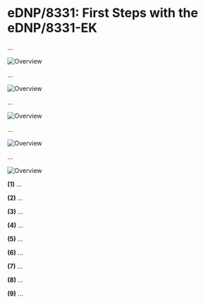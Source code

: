 # eDNP/8331: First Steps with the eDNP/8331-EK 

...

![Overview](https://ssv-comm.de/forum/bilder/8331EK-connect.png)

...

![Overview](https://ssv-comm.de/forum/bilder/8331EK-Serial.png)

...

![Overview](https://ssv-comm.de/forum/bilder/8331EK-SSH.png)

...

![Overview](https://ssv-comm.de/forum/bilder/8331EK-SFTP.png)

...

![Overview](https://ssv-comm.de/forum/bilder/8331EK-explore.jpg)

**(1)** ...

**(2)** ...

**(3)** ...

**(4)** ...

**(5)** ...

**(6)** ...

**(7)** ...

**(8)** ...

**(9)** ...

